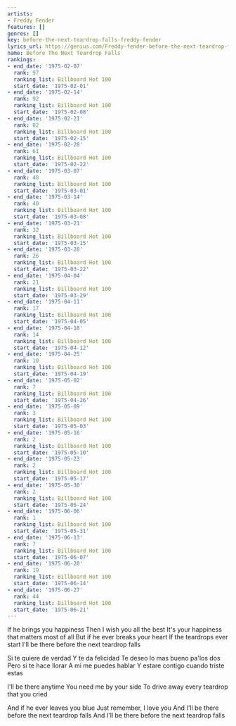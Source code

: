 ```yaml
---
artists:
- Freddy Fender
features: []
genres: []
key: before-the-next-teardrop-falls-freddy-fender
lyrics_url: https://genius.com/Freddy-fender-before-the-next-teardrop-falls-lyrics
name: Before The Next Teardrop Falls
rankings:
- end_date: '1975-02-07'
  rank: 97
  ranking_list: Billboard Hot 100
  start_date: '1975-02-01'
- end_date: '1975-02-14'
  rank: 92
  ranking_list: Billboard Hot 100
  start_date: '1975-02-08'
- end_date: '1975-02-21'
  rank: 82
  ranking_list: Billboard Hot 100
  start_date: '1975-02-15'
- end_date: '1975-02-28'
  rank: 61
  ranking_list: Billboard Hot 100
  start_date: '1975-02-22'
- end_date: '1975-03-07'
  rank: 48
  ranking_list: Billboard Hot 100
  start_date: '1975-03-01'
- end_date: '1975-03-14'
  rank: 40
  ranking_list: Billboard Hot 100
  start_date: '1975-03-08'
- end_date: '1975-03-21'
  rank: 32
  ranking_list: Billboard Hot 100
  start_date: '1975-03-15'
- end_date: '1975-03-28'
  rank: 26
  ranking_list: Billboard Hot 100
  start_date: '1975-03-22'
- end_date: '1975-04-04'
  rank: 21
  ranking_list: Billboard Hot 100
  start_date: '1975-03-29'
- end_date: '1975-04-11'
  rank: 17
  ranking_list: Billboard Hot 100
  start_date: '1975-04-05'
- end_date: '1975-04-18'
  rank: 14
  ranking_list: Billboard Hot 100
  start_date: '1975-04-12'
- end_date: '1975-04-25'
  rank: 10
  ranking_list: Billboard Hot 100
  start_date: '1975-04-19'
- end_date: '1975-05-02'
  rank: 7
  ranking_list: Billboard Hot 100
  start_date: '1975-04-26'
- end_date: '1975-05-09'
  rank: 3
  ranking_list: Billboard Hot 100
  start_date: '1975-05-03'
- end_date: '1975-05-16'
  rank: 2
  ranking_list: Billboard Hot 100
  start_date: '1975-05-10'
- end_date: '1975-05-23'
  rank: 2
  ranking_list: Billboard Hot 100
  start_date: '1975-05-17'
- end_date: '1975-05-30'
  rank: 2
  ranking_list: Billboard Hot 100
  start_date: '1975-05-24'
- end_date: '1975-06-06'
  rank: 1
  ranking_list: Billboard Hot 100
  start_date: '1975-05-31'
- end_date: '1975-06-13'
  rank: 7
  ranking_list: Billboard Hot 100
  start_date: '1975-06-07'
- end_date: '1975-06-20'
  rank: 19
  ranking_list: Billboard Hot 100
  start_date: '1975-06-14'
- end_date: '1975-06-27'
  rank: 44
  ranking_list: Billboard Hot 100
  start_date: '1975-06-21'
---
```

If he brings you happiness
Then I wish you all the best
It's your happiness that matters most of all
But if he ever breaks your heart
If the teardrops ever start
I'll be there before the next teardrop falls

Si te quiere de verdad
Y te da felicidad
Te deseo lo mas bueno pa'los dos
Pero si te hace llorar
A mi me puedes hablar
Y estare contigo cuando triste estas

I'll be there anytime
You need me by your side
To drive away every teardrop that you cried

And if he ever leaves you blue
Just remember, I love you
And I'll be there before the next teardrop falls
And I'll be there before the next teardrop falls
